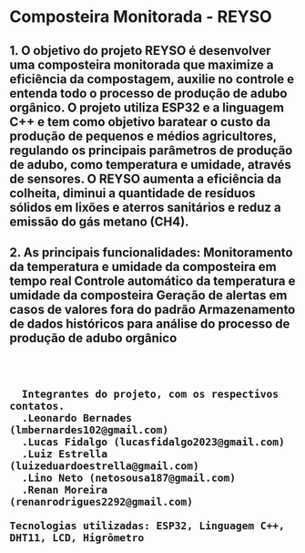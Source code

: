 # Composteira Monitorada - REYSO

  <h2>
  1. O objetivo do projeto REYSO é desenvolver uma composteira monitorada que maximize a eficiência da compostagem, auxilie no controle e entenda todo o processo de produção de adubo orgânico. O projeto utiliza ESP32 e a linguagem C++ e tem como objetivo baratear o custo da produção de pequenos e médios agricultores, regulando os principais parâmetros de produção de adubo, como temperatura e umidade, através de sensores. O REYSO aumenta a eficiência da colheita, diminui a quantidade de resíduos sólidos em lixões e aterros sanitários e reduz a emissão do gás metano (CH4).
  <h2>
  <h2>
  2. As principais funcionalidades:
  Monitoramento da temperatura e umidade da composteira em tempo real
  Controle automático da temperatura e umidade da composteira
  Geração de alertas em casos de valores fora do padrão
  Armazenamento de dados históricos para análise do processo de produção de adubo orgânico
  <h2>
  <br>
    
      
      Integrantes do projeto, com os respectivos contatos.
      .Leonardo Bernades (lmbernardes102@gmail.com)
      .Lucas Fidalgo (lucasfidalgo2023@gmail.com)
      .Luiz Estrella (luizeduardoestrella@gmail.com)
      .Lino Neto (netosousa187@gmail.com)
      .Renan Moreira (renanrodrigues2292@gmail.com)
      
        
 `Tecnologias utilizadas: ESP32, Linguagem C++, DHT11, LCD, Higrômetro`

